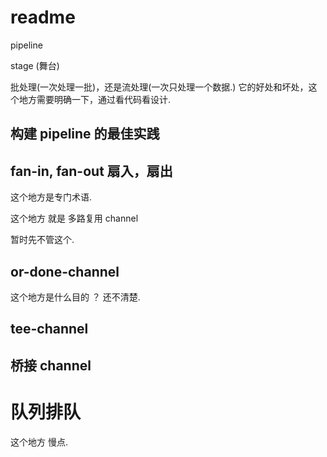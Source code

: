 # readme

pipeline

stage (舞台)

批处理(一次处理一批)，还是流处理(一次只处理一个数据.)
它的好处和坏处，这个地方需要明确一下，通过看代码看设计.


## 构建 pipeline 的最佳实践

## fan-in, fan-out 扇入，扇出
这个地方是专门术语.

 这个地方 就是 多路复用 channel
 
 暂时先不管这个.

## or-done-channel
这个地方是什么目的 ？ 还不清楚.

## tee-channel

## 桥接 channel

# 队列排队
这个地方 慢点.

 
 